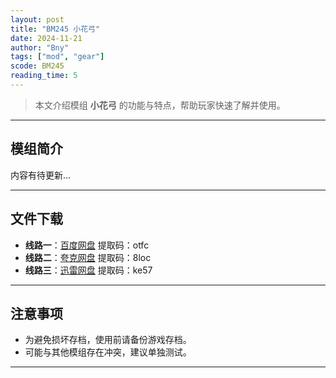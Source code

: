 ```yaml
---
layout: post
title: "BM245 小花弓"
date: 2024-11-21
author: "Bny"
tags: ["mod", "gear"]
scode: BM245
reading_time: 5
---
```


> 本文介绍模组 **小花弓** 的功能与特点，帮助玩家快速了解并使用。

---

## 模组简介

内容有待更新...

---


## 文件下载
- **线路一**：[百度网盘](https://pan.baidu.com/s/1v5m0ZWKcqyeNYihyMRrFyg?pwd=otfc)  提取码：otfc  
- **线路二**：[夸克网盘](https://pan.quark.cn/s/a522d545d61d?pwd=8loc)  提取码：8loc  
- **线路三**：[迅雷网盘](https://pan.xunlei.com/s/VOCCblKET4vle4QlH6p7Rfv0A1?pwd=ke57)  提取码：ke57  

---

## 注意事项
- 为避免损坏存档，使用前请备份游戏存档。
- 可能与其他模组存在冲突，建议单独测试。

---

